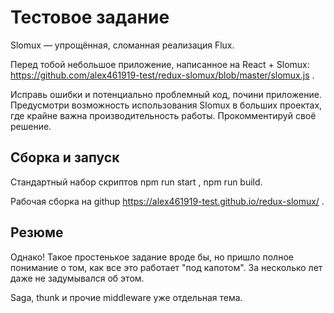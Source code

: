 # Тестовое задание

Slomux — упрощённая, сломанная реализация Flux.

Перед тобой небольшое приложение, написанное на React + Slomux: https://github.com/alex461919-test/redux-slomux/blob/master/slomux.js .

Исправь ошибки и потенциально проблемный код, почини приложение. Предусмотри возможность использования Slomux в больших проектах, где крайне важна производительность работы. Прокомментируй своё решение.

## Сборка и запуск

Стандартный набор скриптов npm run start , npm run build.

Рабочая сборка на githup https://alex461919-test.github.io/redux-slomux/ .

## Резюме

Однако! Такое простенькое задание вроде бы, но пришло полное понимание о том, как все это работает "под капотом". За несколько лет даже не задумывался об этом.

Saga, thunk и прочие middleware уже отдельная тема.
